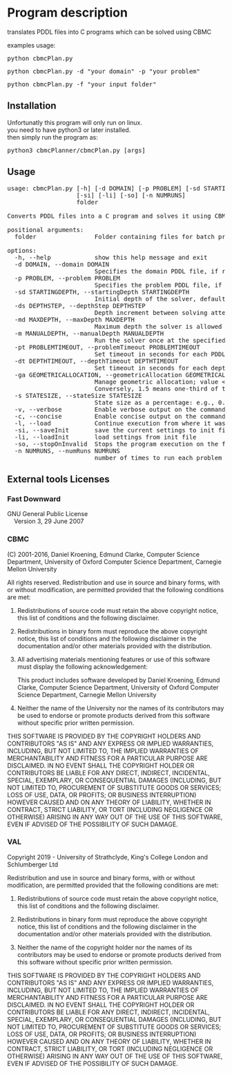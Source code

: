 # Program description
translates PDDL files into C programs which can be solved using CBMC<br/>

examples usage:
<pre>
python cbmcPlan.py
</pre>
<pre>
python cbmcPlan.py -d "your domain" -p "your problem"
</pre>
<pre>
python cbmcPlan.py -f "your input folder"
</pre>
## Installation
Unfortunatly this program will only run on linux.<br/>
you need to have python3 or later installed.<br/>
then simply run the program as:
<pre>
python3 cbmcPlanner/cbmcPlan.py [args]
</pre>
## Usage
<pre>
usage: cbmcPlan.py [-h] [-d DOMAIN] [-p PROBLEM] [-sd STARTINGDEPTH] [-ds DEPTHSTEP] [-md MAXDEPTH] [-m MANUALDEPTH] [-pt PROBLEMTIMEOUT] [-dt DEPTHTIMEOUT] [-ga GEOMETRICALLOCATION] [-s STATESIZE] [-v] [-c] [-l]
                   [-si] [-li] [-so] [-n NUMRUNS]
                   folder

Converts PDDL files into a C program and solves it using CBMC

positional arguments:
  folder                Folder containing files for batch processing

options:
  -h, --help            show this help message and exit
  -d DOMAIN, --domain DOMAIN
                        Specifies the domain PDDL file, if required
  -p PROBLEM, --problem PROBLEM
                        Specifies the problem PDDL file, if required
  -sd STARTINGDEPTH, --startingDepth STARTINGDEPTH
                        Initial depth of the solver, default is 1
  -ds DEPTHSTEP, --depthStep DEPTHSTEP
                        Depth increment between solving attempts, default is 1
  -md MAXDEPTH, --maxDepth MAXDEPTH
                        Maximum depth the solver is allowed to reach
  -m MANUALDEPTH, --manualDepth MANUALDEPTH
                        Run the solver once at the specified depth
  -pt PROBLEMTIMEOUT, --problemTimeout PROBLEMTIMEOUT
                        Set timeout in seconds for each PDDL problem
  -dt DEPTHTIMEOUT, --depthTimeout DEPTHTIMEOUT
                        Set timeout in seconds for each depth level, default is 300 seconds; set to 0 to disable
  -ga GEOMETRICALLOCATION, --geometricAllocation GEOMETRICALLOCATION
                        Manage geometric allocation; value <= 1 disables it. Specify the common factor for the geometric series. E.g., 2 means the max depth will get half the total time, 3 means two-thirds.
                        Conversely, 1.5 means one-third of the time, and 1.25 means one-fourth. Overrides depth timeout.
  -s STATESIZE, --stateSize STATESIZE
                        State size as a percentage: e.g., 0.2 means 20 percent of the maximum possible size
  -v, --verbose         Enable verbose output on the command line
  -c, --concise         Enable concise output on the command line
  -l, --load            Continue execution from where it was interrupted
  -si, --saveInit       save the current settings to init file
  -li, --loadInit       load settings from init file
  -so, --stopOnInvalid  Stops the program execution on the first invalid problem, instead of continuing
  -n NUMRUNS, --numRuns NUMRUNS
                        number of times to run each problem
</pre>
## External tools Licenses
### Fast Downward
GNU General Public License<br/>
&nbsp;&nbsp;&nbsp;&nbsp;Version 3, 29 June 2007
### CBMC
(C) 2001-2016, Daniel Kroening, Edmund Clarke,
Computer Science Department, University of Oxford
Computer Science Department, Carnegie Mellon University

All rights reserved. Redistribution and use in source and binary forms, with
or without modification, are permitted provided that the following
conditions are met:

  1. Redistributions of source code must retain the above copyright
     notice, this list of conditions and the following disclaimer.

  2. Redistributions in binary form must reproduce the above copyright
     notice, this list of conditions and the following disclaimer in the
     documentation and/or other materials provided with the distribution.

  3. All advertising materials mentioning features or use of this software
     must display the following acknowledgement:

     This product includes software developed by Daniel Kroening,
     Edmund Clarke,
     Computer Science Department, University of Oxford
     Computer Science Department, Carnegie Mellon University

  4. Neither the name of the University nor the names of its contributors
     may be used to endorse or promote products derived from this software
     without specific prior written permission.

   
THIS SOFTWARE IS PROVIDED BY THE COPYRIGHT HOLDERS AND CONTRIBUTORS "AS IS"
AND ANY EXPRESS OR IMPLIED WARRANTIES, INCLUDING, BUT NOT LIMITED TO, THE
IMPLIED WARRANTIES OF MERCHANTABILITY AND FITNESS FOR A PARTICULAR PURPOSE
ARE DISCLAIMED. IN NO EVENT SHALL THE COPYRIGHT HOLDER OR CONTRIBUTORS BE
LIABLE FOR ANY DIRECT, INDIRECT, INCIDENTAL, SPECIAL, EXEMPLARY, OR
CONSEQUENTIAL DAMAGES (INCLUDING, BUT NOT LIMITED TO, PROCUREMENT OF
SUBSTITUTE GOODS OR SERVICES; LOSS OF USE, DATA, OR PROFITS; OR BUSINESS
INTERRUPTION) HOWEVER CAUSED AND ON ANY THEORY OF LIABILITY, WHETHER IN
CONTRACT, STRICT LIABILITY, OR TORT (INCLUDING NEGLIGENCE OR OTHERWISE)
ARISING IN ANY WAY OUT OF THE USE OF THIS SOFTWARE, EVEN IF ADVISED OF THE
POSSIBILITY OF SUCH DAMAGE.
### VAL
Copyright 2019 - University of Strathclyde, King's College London and Schlumberger Ltd

Redistribution and use in source and binary forms, with or without modification, are permitted provided that the following conditions are met:

1. Redistributions of source code must retain the above copyright notice, this list of conditions and the following disclaimer.

2. Redistributions in binary form must reproduce the above copyright notice, this list of conditions and the following disclaimer in the documentation and/or other materials provided with the distribution.

3. Neither the name of the copyright holder nor the names of its contributors may be used to endorse or promote products derived from this software without specific prior written permission.

THIS SOFTWARE IS PROVIDED BY THE COPYRIGHT HOLDERS AND CONTRIBUTORS "AS IS" AND ANY EXPRESS OR IMPLIED WARRANTIES, INCLUDING, BUT NOT LIMITED TO, THE IMPLIED WARRANTIES OF MERCHANTABILITY AND FITNESS FOR A PARTICULAR PURPOSE ARE DISCLAIMED. IN NO EVENT SHALL THE COPYRIGHT HOLDER OR CONTRIBUTORS BE LIABLE FOR ANY DIRECT, INDIRECT, INCIDENTAL, SPECIAL, EXEMPLARY, OR CONSEQUENTIAL DAMAGES (INCLUDING, BUT NOT LIMITED TO, PROCUREMENT OF SUBSTITUTE GOODS OR SERVICES; LOSS OF USE, DATA, OR PROFITS; OR BUSINESS INTERRUPTION) HOWEVER CAUSED AND ON ANY THEORY OF LIABILITY, WHETHER IN CONTRACT, STRICT LIABILITY, OR TORT (INCLUDING NEGLIGENCE OR OTHERWISE) ARISING IN ANY WAY OUT OF THE USE OF THIS SOFTWARE, EVEN IF ADVISED OF THE POSSIBILITY OF SUCH DAMAGE.